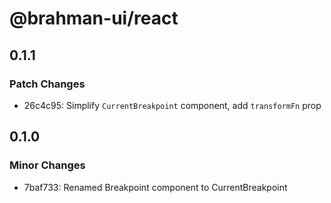 # @brahman-ui/react

## 0.1.1

### Patch Changes

- 26c4c95: Simplify `CurrentBreakpoint` component, add `transformFn` prop

## 0.1.0

### Minor Changes

- 7baf733: Renamed Breakpoint component to CurrentBreakpoint
